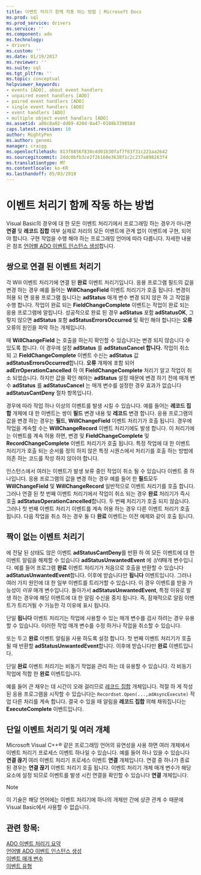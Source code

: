 ```yaml
---
title: 이벤트 처리기 함께 작동 하는 방법 | Microsoft Docs
ms.prod: sql
ms.prod_service: drivers
ms.service: ''
ms.component: ado
ms.technology:
- drivers
ms.custom: ''
ms.date: 01/19/2017
ms.reviewer: ''
ms.suite: sql
ms.tgt_pltfrm: ''
ms.topic: conceptual
helpviewer_keywords:
- events [ADO], about event handlers
- unpaired event handlers [ADO]
- paired event handlers [ADO]
- single event handlers [ADO]
- event handlers [ADO]
- multiple object event handlers [ADO]
ms.assetid: a86c8a02-dd69-420d-8a47-0188b339858d
caps.latest.revision: 10
author: MightyPen
ms.author: genemi
manager: craigg
ms.openlocfilehash: 813f8856f830cdd01b30faf7f63f31c221aa2642
ms.sourcegitcommit: 2ddc0bfb3ce2f2b160e3638f1c2c237a898263f4
ms.translationtype: MT
ms.contentlocale: ko-KR
ms.lasthandoff: 05/03/2018
---
```

# <a name="how-event-handlers-work-together"></a>이벤트 처리기 함께 작동 하는 방법
Visual Basic의 경우에 대 한 모든 이벤트 처리기에서 프로그래밍 하는 경우가 아니면 **연결** 및 **레코드 집합** 여부 실제로 처리의 모든 이벤트에 관계 없이 이벤트에 구현, 되어야 합니다. 구현 작업을 수행 해야 하는 프로그래밍 언어에 따라 다릅니다. 자세한 내용은 참조 [언어별 ADO 이벤트 인스턴스 생성](../../../ado/guide/data/ado-event-instantiation-by-language.md)합니다.  
  
## <a name="paired-event-handlers"></a>쌍으로 연결 된 이벤트 처리기  
 각 Will 이벤트 처리기에 연결 된 **완료** 이벤트 처리기입니다. 응용 프로그램 필드의 값을 변경 하는 경우 예를 들어는 **WillChangeField** 이벤트 처리기가 호출 됩니다. 변경이 허용 되 면 응용 프로그램 둡니다는 **adStatus** 매개 변수 변경 되지 않은 하 고 작업을 수행 합니다. 작업이 완료 되는 **FieldChangeComplete** 이벤트는 작업이 완료 되는 응용 프로그램에 알립니다. 성공적으로 완료 된 경우 **adStatus** 포함 **adStatusOK**, 그렇지 않으면 **adStatus** 포함 **adStatusErrorsOccurred** 및 확인 해야 합니다는 **오류** 오류의 원인을 파악 하는 개체입니다.  
  
 때 **WillChangeField** 는 호출을 하는지 확인할 수 있습니다는 변경 되지 않습니다 수 있도록 합니다. 이 경우에 설정 **adStatus** 를 **adStatusCancel 합니다.** 작업이 취소 되 고 **FieldChangeComplete** 이벤트 수신는 **adStatus** 값 **adStatusErrorsOccurred**합니다. **오류** 개체에 포함 되어 **adErrOperationCancelled** 하 여 **FieldChangeComplete** 처리기 알고 작업이 취소 되었습니다. 하지만 값을 확인 해야는 **adStatus** 설정 때문에 변경 하기 전에 매개 변수 **adStatus** 를 **adStatusCancel** 는 매개 변수를 설정한 경우 효과가 없습니다 **adStatusCantDeny** 절차 항목입니다.  
  
 경우에 따라 작업 하나 이상의 이벤트를 발생 시킬 수 있습니다. 예를 들어는 **레코드 집합** 개체에 대 한 이벤트는 쌍이 **필드** 변경 내용 및 **레코드** 변경 합니다. 응용 프로그램의 값을 변경 하는 경우는 **필드**, **WillChangeField** 이벤트 처리기가 호출 됩니다. 경우에 작업을 계속할 수는 **WillChangeRecord** 이벤트 처리기에도 발생 합니다. 이 처리기에는 이벤트를 계속 허용 하면, 변경 및 **FieldChangeComplete** 및 **RecordChangeComplete** 이벤트 처리기가 호출 됩니다. 특정 작업에 대 한 이벤트 처리기가 호출 되는 순서를 정의 하지 않은 특정 시퀀스에서 처리기를 호출 하는 방법에 의존 하는 코드를 작성 하지 않아야 합니다.  
  
 인스턴스에서 여러는 이벤트가 발생 보류 중인 작업이 취소 될 수 있습니다 이벤트 중 하나입니다. 응용 프로그램의 값을 변경 하는 경우 예를 들어 한 **필드**모두 **WillChangeField** 및 **WillChangeRecord** 일반적으로 이벤트 처리기를 호출 합니다. 그러나 연결 된 첫 번째 이벤트 처리기에서 작업이 취소 되는 경우 **완료** 처리기가 즉시 호출 **adStatusOperationCancelled**합니다. 두 번째 처리기가 호출 되지 않습니다. 그러나 첫 번째 이벤트 처리기 이벤트를 계속 허용 하는 경우 다른 이벤트 처리기 호출 됩니다. 다음 작업을 취소 하는 경우 둘 다 **완료** 이벤트는 이전 예제와 같이 호출 됩니다.  
  
## <a name="unpaired-event-handlers"></a>짝이 없는 이벤트 처리기  
 에 전달 된 상태도 않은 이벤트 **adStatusCantDeny**를 반환 하 여 모든 이벤트에 대 한 이벤트 알림을 해제할 수 있습니다 **adStatusUnwantedEvent** 에 *상태*매개 변수입니다. 예를 들어 프로그램 **완료** 이벤트 처리기가 처음으로 호출을 반환할 수 있습니다 **adStatusUnwantedEvent**합니다. 이후에 받습니다만 **됩니다** 이벤트입니다. 그러나 여러 가지 원인에 대 한 일부 이벤트를 트리거할 수 있습니다. 이 경우 이벤트를 받을 가능성이 *이유* 매개 변수입니다. 돌아가서 **adStatusUnwantedEvent**, 특정 이유로 발생 하는 경우에 해당 이벤트에 대 한 알림 수신을 중지 됩니다. 즉, 잠재적으로 알림 이벤트가 트리거될 수 가능한 각 이유에 표시 됩니다.  
  
 단일 **됩니다** 이벤트 처리기는 작업에 사용할 수 있는 매개 변수를 검사 하려는 경우 유용할 수 있습니다. 이러한 작업 매개 변수를 수정 하거나 작업을 취소할 수 있습니다.  
  
 또는 두고 **완료** 이벤트 알림을 사용 하도록 설정 합니다. 첫 번째 이벤트 처리기가 호출 될 때 반환할 **adStatusUnwantedEvent**합니다. 이후에 받습니다만 **완료** 이벤트입니다.  
  
 단일 **완료** 이벤트 처리기는 비동기 작업을 관리 하는 데 유용할 수 있습니다. 각 비동기 작업에 적합 한 **완료** 이벤트입니다.  
  
 예를 들어 큰 채우는 데 시간이 오래 걸리므로 [레코드 집합](../../../ado/reference/ado-api/recordset-object-ado.md) 개체입니다. 적절 하 게 작성 된 응용 프로그램을 시작할 수 있습니다는 `Recordset.Open(...,adAsyncExecute)` 작업 다른 처리를 계속 합니다. 결국 수 있을 때 알림을 **레코드 집합** 의해 채워집니다는 **ExecuteComplete** 이벤트입니다.  
  
## <a name="single-event-handlers-and-multiple-objects"></a>단일 이벤트 처리기 및 여러 개체  
 Microsoft Visual C++® 같은 프로그래밍 언어의 유연성을 사용 하면 여러 개체에서 이벤트 처리기 프로세스 이벤트 하나일 수 있습니다. 예를 들어 하나 있을 수 있습니다 **연결 끊기** 여러 이벤트 처리기 프로세스 이벤트 **연결** 개체입니다. 연결 중 하나가 종료 된 경우는 **연결 끊기** 이벤트 처리기 호출 됩니다. 이벤트 처리기 개체 매개 변수가 해당 요소에 설정 되므로 이벤트를 발생 시킨 연결을 확인할 수 있습니다 **연결** 개체입니다.  
  
> [!NOTE]
>  이 기술은 해당 언어에는 이벤트 처리기에 하나의 개체만 간에 상관 관계 수 때문에 Visual Basic에서 사용할 수 없습니다.  
  
## <a name="see-also"></a>관련 항목:  
 [ADO 이벤트 처리기 요약](../../../ado/guide/data/ado-event-handler-summary.md)   
 [언어별 ADO 이벤트 인스턴스 생성](../../../ado/guide/data/ado-event-instantiation-by-language.md)   
 [이벤트 매개 변수](../../../ado/guide/data/event-parameters.md)   
 [이벤트 유형](../../../ado/guide/data/types-of-events.md)
